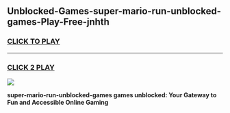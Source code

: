 
## Unblocked-Games-super-mario-run-unblocked-games-Play-Free-jnhth
<h3>
<a href="https://premium76.site?title=super-mario-run-unblocked-games&ref=09A">CLICK TO PLAY</a></h3>
<hr>

<h3>
<a href="https://premium76.site?title=super-mario-run-unblocked-games&ref=09A">CLICK 2 PLAY</a>
  
</h3>

<a href="https://premium76.site?title=super-mario-run-unblocked-games&ref=09A"><img src="https://clearcache.store/games.png"></a>


**super-mario-run-unblocked-games games unblocked: Your Gateway to Fun and Accessible Online Gaming**
